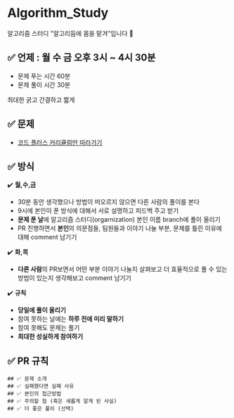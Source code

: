 # Algorithm_Study 
알고리즘 스터디 "알고리듬에 몸을 맡겨"입니다 🐣 

## ✅ 언제  : 월 수 금 오후 3시 ~ 4시 30분

- 문제 푸는 시간 60분
- 문제 풀이 시간 30분

최대한 굵고 간결하고 짧게 

## ✅ 문제

- [코드 플러스 커리큘럼만 따라가기](https://code.plus/)

## ✅ 방식

✔️ **월,수,금**

- 30분 동안 생각했으나 방법이 떠오르지 않으면 다른 사람의 풀이를 본다
- 9시에 본인이 푼 방식에 대해서 서로 설명하고 피드백 주고 받기
- **문제 푼 날**에 알고리즘 스터디(orgarnization) 본인 이름 branch에 풀이 올리기
- PR 진행하면서 **본인**의 의문점들, 팀원들과 이야기 나눌 부분, 문제를 틀린 이유에 대해 comment 남기기

✔️ **화,목**

- **다른 사람**의 PR보면서 어떤 부분 이야기 나눌지 살펴보고 더 효율적으로 풀 수 있는 방법이 있는지 생각해보고 comment 남기기

✔️ **규칙**

- **당일에 풀이 올리기**
- 참여 못하는 날에는 **하루 전에 미리 말하기**
- 참여 못해도 문제는 풀기
- **최대한 성실하게 참여하기**

## ✅ PR 규칙
```
## ✅ 문제 소개 
## ✅ 실패했다면 실패 사유
## ✅ 본인의 접근방법
## ✅ 주의할 점 (혹은 새롭게 알게 된 사실)
## ✅ 더 좋은 풀이 (선택)
```



